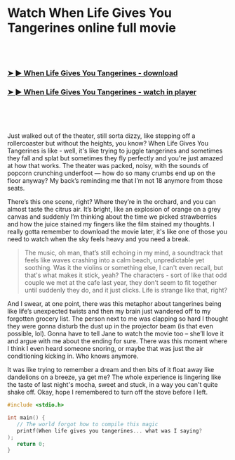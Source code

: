 <h1>Watch When Life Gives You Tangerines online full movie</h1>


<br><br>

<h3><a href="https://Jhons-peibumblitle1981.github.io/lurscmllfz/">➤ ► When Life Gives You Tangerines - download</a></h3> 
<h3><a href="https://Jhons-peibumblitle1981.github.io/lurscmllfz/">➤ ► When Life Gives You Tangerines - watch in player</a></h3>


<br><br><br>


Just walked out of the theater, still sorta dizzy, like stepping off a rollercoaster but without the heights, you know? When Life Gives You Tangerines is like - well, it's like trying to juggle tangerines and sometimes they fall and splat but sometimes they fly perfectly and you're just amazed at how that works. The theater was packed, noisy, with the sounds of popcorn crunching underfoot — how do so many crumbs end up on the floor anyway? My back’s reminding me that I’m not 18 anymore from those seats.

There’s this one scene, right? Where they’re in the orchard, and you can almost taste the citrus air. It’s bright, like an explosion of orange on a grey canvas and suddenly I’m thinking about the time we picked strawberries and how the juice stained my fingers like the film stained my thoughts. I really gotta remember to download the movie later, it's like one of those you need to watch when the sky feels heavy and you need a break.

> The music, oh man, that’s still echoing in my mind, a soundtrack that feels like waves crashing into a calm beach, unpredictable yet soothing. Was it the violins or something else, I can't even recall, but that's what makes it stick, yeah? The characters - sort of like that odd couple we met at the cafe last year, they don’t seem to fit together until suddenly they do, and it just clicks. Life is strange like that, right?

And I swear, at one point, there was this metaphor about tangerines being like life’s unexpected twists and then my brain just wandered off to my forgotten grocery list. The person next to me was clapping so hard I thought they were gonna disturb the dust up in the projector beam (is that even possible, lol). Gonna have to tell Jane to watch the movie too – she’ll love it and argue with me about the ending for sure. There was this moment where I think I even heard someone snoring, or maybe that was just the air conditioning kicking in. Who knows anymore.

It was like trying to remember a dream and then bits of it float away like dandelions on a breeze, ya get me? The whole experience is lingering like the taste of last night's mocha, sweet and stuck, in a way you can't quite shake off. Okay, hope I remembered to turn off the stove before I left.

```c
#include <stdio.h>

int main() {
   // The world forgot how to compile this magic
   printf(When life gives you tangerines... what was I saying?
);
   return 0;
}
```
